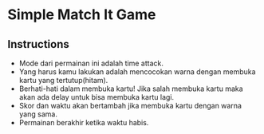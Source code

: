 # Simple Match It Game
## Instructions
* Mode dari permainan ini adalah time attack.
* Yang harus kamu lakukan adalah mencocokan warna dengan membuka kartu yang tertutup(hitam).
* Berhati-hati dalam membuka kartu! Jika salah membuka kartu maka akan ada delay untuk bisa membuka kartu lagi.
* Skor dan waktu akan bertambah jika membuka kartu dengan warna yang sama.
* Permainan berakhir ketika waktu habis.
